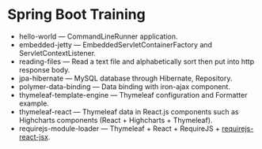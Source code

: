 # Spring Boot Training
- hello-world — CommandLineRunner application.
- embedded-jetty — EmbeddedServletContainerFactory and ServletContextListener.
- reading-files — Read a text file and alphabetically sort then put into http response body.
- jpa-hibernate — MySQL database through Hibernate, Repository.
- polymer-data-binding — Data binding with iron-ajax component.
- thymeleaf-template-engine — Thymeleaf configuration and Formatter example.
- thymeleaf-react — Thymeleaf data in React.js components such as Highcharts components (React + Highcharts + Thymeleaf).
- requirejs-module-loader — Thymeleaf + React + RequireJS + [requirejs-react-jsx](https://github.com/podio/requirejs-react-jsx).